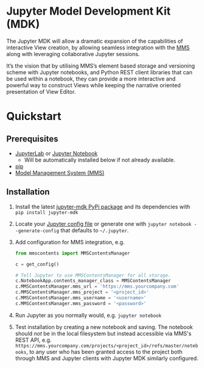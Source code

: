 # Jupyter Model Development Kit (MDK)

The Jupyter MDK will allow a dramatic expansion of the capabilities of interactive View creation, by allowing seamless integration with the [MMS](https://github.com/Open-MBEE/mms) along with leveraging collaborative Jupyter sessions.

It’s the vision that by utilising MMS’s element based storage and versioning scheme with Jupyter notebooks, and Python REST client libraries that can be used within a notebook, they can provide a more interactive and powerful way to construct Views while keeping the narrative oriented presentation of View Editor.

# Quickstart

## Prerequisites

*   [JupyterLab](https://jupyterlab.readthedocs.io/en/stable/index.html) or [Jupyter Notebook](https://jupyter.readthedocs.io/en/latest/index.html)
    * Will be automatically installed below if not already available.
*   [pip](https://pip.pypa.io/en/stable/)
*   [Model Management System (MMS)](https://github.com/Open-MBEE/mms)

## Installation

1.  Install the latest [jupyter-mdk PyPi package]() and its dependencies with `pip install jupyter-mdk`

2.  Locate your [Jupyter config file](https://jupyter-notebook.readthedocs.io/en/stable/config.html) or generate one with `jupyter notebook --generate-config` that defaults to `~/.jupyter`.

3.  Add configuration for MMS integration, e.g.

    ```python
    from mmscontents import MMSContentsManager

    c = get_config()

    # Tell Jupyter to use MMSContentsManager for all storage.
    c.NotebookApp.contents_manager_class = MMSContentsManager
    c.MMSContentsManager.mms_url = 'https://mms.yourcompany.com'
    c.MMSContentsManager.mms_project = '<project_id>'
    c.MMSContentsManager.mms_username = '<username>'
    c.MMSContentsManager.mms_password = '<password>'
    ```

4.  Run Jupyter as you normally would, e.g. `jupyter notebook`

5.  Test installation by creating a new notebook and saving. The notebook should *not* be in the local filesystem but instead accessible via MMS's REST API, e.g. `https://mms.yourcompany.com/projects/<project_id>/refs/master/notebooks`, to any user who has been granted access to the project both through MMS and Jupyter clients with Jupyter MDK similarly configured.